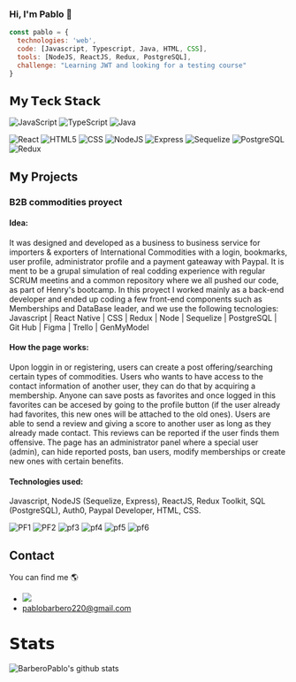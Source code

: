 ### Hi, I'm Pablo 👋

```javascript
const pablo = {
  technologies: 'web',
  code: [Javascript, Typescript, Java, HTML, CSS],
  tools: [NodeJS, ReactJS, Redux, PostgreSQL],
  challenge: "Learning JWT and looking for a testing course"
}
```

## 𝗠𝘆 𝗧𝗲𝗰𝗸 𝗦𝘁𝗮𝗰𝗸
![JavaScript](https://img.shields.io/badge/-JavaScript-%23F7DF1C?style=for-the-badge&logo=javascript&logoColor=000000&labelColor=%23F7DF1C&color=%23FFCE5A)
![TypeScript](https://img.shields.io/badge/-TypeScript-007ACC?style=for-the-badge&logo=typescript&logoColor=white)
![Java](https://img.shields.io/badge/Java-ED8B00?style=for-the-badge&logo=java&logoColor=white)

![React](https://img.shields.io/badge/-React-%23282C34?style=for-the-badge&logo=react)
![HTML5](https://img.shields.io/badge/-HTML5-%23E44D27?style=for-the-badge&logo=html5&logoColor=ffffff)
![CSS](https://img.shields.io/badge/CSS-239120?&style=for-the-badge&logo=css3&logoColor=white)
![NodeJS](https://img.shields.io/badge/Node.js-43853D?style=for-the-badge&logo=node.js&logoColor=white)
![Express](https://img.shields.io/badge/Express.js-404D59?style=for-the-badge)
![Sequelize](https://img.shields.io/badge/sequelize-323330?style=for-the-badge&logo=sequelize&logoColor=blue)
![PostgreSQL](https://img.shields.io/badge/PostgreSQL-316192?style=for-the-badge&logo=postgresql&logoColor=white)
![Redux](https://img.shields.io/badge/Redux-593D88?style=for-the-badge&logo=redux&logoColor=white)

## 𝗠𝘆 Projects

### B2B commodities proyect
#### Idea:
It was designed and developed as a business to business service for importers & exporters of International Commodities with a login, bookmarks, user profile, administrator profile and a payment gateaway with Paypal. It is ment to be a grupal simulation of real codding experience with regular SCRUM meetins and a common repository where we all pushed our code, as part of Henry's bootcamp. In this proyect I worked mainly as a back-end developer and ended up coding a few front-end components such as Memberships and  DataBase leader, and we use the following tecnologies:
Javascript | React Native | CSS | Redux | Node | Sequelize | PostgreSQL | Git Hub | Figma | Trello | GenMyModel

#### How the page works:
Upon loggin in or registering, users can create a post offering/searching certain types of commodities. 
Users who wants to have access to the contact information of another user, they can do that by acquiring a membership.
Anyone can save posts as favorites and once logged in this favorites can be accesed by going to the profile button (if the user already had favorites, this new ones will be attached to the old ones).
Users are able to send a review and giving a score to another user as long as they already made contact. This reviews can be reported if the user finds them offensive.
The page has an administrator panel where a special user (admin), can hide reported posts, ban users, modify memberships or create new ones with certain benefits.

#### Technologies used: 
Javascript, NodeJS (Sequelize, Express), ReactJS, Redux Toolkit, SQL (PostgreSQL), Auth0, Paypal Developer, HTML, CSS.

![PF1](https://user-images.githubusercontent.com/103137619/190065963-cb254b6c-849e-489e-98e1-3f6dd483772b.png)
![PF2](https://user-images.githubusercontent.com/103137619/190065964-b00f2b80-b348-4065-8499-9627fefaa7ac.png)
![pf3](https://user-images.githubusercontent.com/103137619/190065966-e497d529-ce93-43bb-865d-67cf1c2209f8.png)
![pf4](https://user-images.githubusercontent.com/103137619/190065968-322a2155-6c7d-42a0-960a-245d19e5ec6c.png)
![pf5](https://user-images.githubusercontent.com/103137619/190065958-e2cf6033-9ebb-485c-abe8-d2e9913fa8c3.png)
![pf6](https://user-images.githubusercontent.com/103137619/190065961-13f1bb8d-b9b5-42ea-9997-3c3e20b207a3.png)

## Contact
You can find me 🌎
- <a href="https://www.linkedin.com/in/pablo-barbero-076720205"><img src="https://img.shields.io/badge/LinkedIn-%230077B5.svg?&style=flat-square&logo=linkedin&logoColor=white">
- pablobarbero220@gmail.com

# 𝗦𝘁𝗮𝘁𝘀

![BarberoPablo's github stats](https://github-readme-stats.vercel.app/api?username=BarberoPablo&show_icons=true&theme=dracula)
